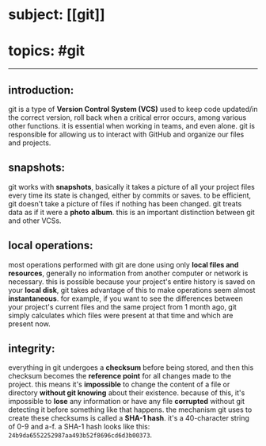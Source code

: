 # subject: [[git]]
# topics: #git
--- 
## introduction:

git is a type of **Version Control System (VCS)** used to keep code updated/in the correct version, roll back when a critical error occurs, among various other functions. it is essential when working in teams, and even alone. git is responsible for allowing us to interact with GitHub and organize our files and projects.

## snapshots:

git works with **snapshots**, basically it takes a picture of all your project files every time its state is changed, either by commits or saves. to be efficient, git doesn't take a picture of files if nothing has been changed. git treats data as if it were a **photo album**. this is an important distinction between git and other VCSs.

## local operations:

most operations performed with git are done using only **local files and resources**, generally no information from another computer or network is necessary. this is possible because your project's entire history is saved on your **local disk**, git takes advantage of this to make operations seem almost **instantaneous**. for example, if you want to see the differences between your project's current files and the same project from 1 month ago, git simply calculates which files were present at that time and which are present now.

## integrity:

everything in git undergoes a **checksum** before being stored, and then this checksum becomes the **reference point** for all changes made to the project. this means it's **impossible** to change the content of a file or directory **without git knowing** about their existence. because of this, it's impossible to **lose** any information or have any file **corrupted** without git detecting it before something like that happens. the mechanism git uses to create these checksums is called a **SHA-1 hash**. it's a 40-character string of 0-9 and a-f. a SHA-1 hash looks like this: `24b9da6552252987aa493b52f8696cd6d3b00373`.